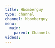 ```yaml
---
title: Hbomberguy
type: channel
channel: hbomberguy
menu:
  main:
    parent: Channels
videos:
---
```


